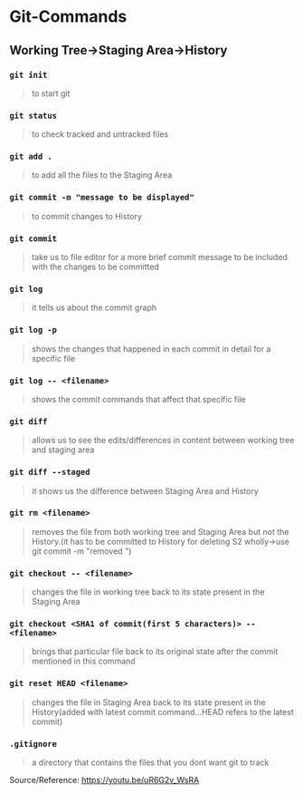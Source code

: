 # Git-Commands

## Working Tree->Staging Area->History

### ``` git init ```
  > to start git
### ``` git status ``` 
  > to check tracked and untracked files
### ``` git add . ```
  > to add all the files to the Staging Area
### ``` git commit -m "message to be displayed" ```
  > to commit changes to History
### ``` git commit ```
  > take us to file editor for a more brief commit message to be included with the changes to be committed
### ``` git log ```
  > it tells us about the commit graph
### ``` git log -p ```
  > shows the changes that happened in each commit in detail for a specific file
### ``` git log -- <filename> ```
  > shows the commit commands that affect that specific file
### ``` git diff ```
  > allows us to see the edits/differences in content between working tree and staging area
### ``` git diff --staged ```
  > it shows us the difference between Staging Area and History
### ``` git rm <filename> ```
  > removes the file from both working tree and Staging Area but not the History.(it has to be committed to History for deleting S2 wholly->use git commit -m "removed <filename>")
### ``` git checkout -- <filename> ```
  > changes the file in working tree back to its state present in the Staging Area
### ``` git checkout <SHA1 of commit(first 5 characters)> -- <filename> ```
  > brings that particular file back to its original state after the commit mentioned in this command
### ``` git reset HEAD <filename> ```
  > changes the file in Staging Area back to its state present in the History(added with latest commit command...HEAD refers to the latest commit)
### ``` .gitignore ```
  > a directory that contains the files that you dont want git to track
  
  Source/Reference: https://youtu.be/uR6G2v_WsRA
